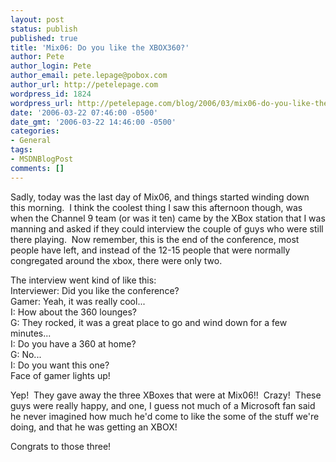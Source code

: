 ```yaml
---
layout: post
status: publish
published: true
title: 'Mix06: Do you like the XBOX360?'
author: Pete
author_login: Pete
author_email: pete.lepage@pobox.com
author_url: http://petelepage.com
wordpress_id: 1824
wordpress_url: http://petelepage.com/blog/2006/03/mix06-do-you-like-the-xbox360/
date: '2006-03-22 07:46:00 -0500'
date_gmt: '2006-03-22 14:46:00 -0500'
categories:
- General
tags:
- MSDNBlogPost
comments: []
---
```

<p>Sadly, today was the last day of Mix06, and things started winding down this morning.&nbsp; I think the coolest thing I saw this afternoon though, was when the Channel 9 team (or was it ten) came by the XBox station that I was manning and asked if they could interview the couple of guys who were still there playing.&nbsp; Now remember, this is the end of the conference, most people have left, and instead of the 12-15 people that were normally congregated around the xbox, there were only two.</p>
<p>The interview went kind of like this:<br />Interviewer: Did you like the conference?<br />Gamer: Yeah, it was really cool...<br />I: How about the 360 lounges?<br />G: They rocked, it was a great place to go and wind down for a few minutes...<br />I: Do you have a 360 at home?<br />G: No...<br />I: Do you want this one?<br />Face of gamer lights up!</p>
<p>Yep!&nbsp; They gave away the three XBoxes that were at Mix06!!&nbsp; Crazy!&nbsp; These guys were really happy, and one, I guess not much of a Microsoft fan said he never imagined how much he'd come to like the some of the stuff we're doing, and that he was getting an XBOX!</p>
<p>Congrats to those three!</p>
